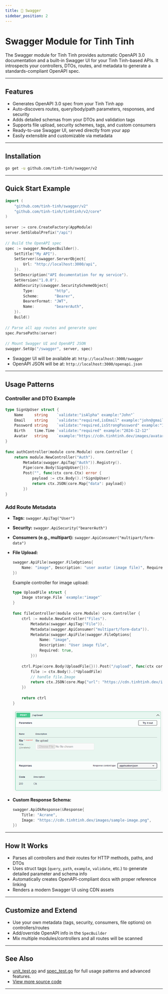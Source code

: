```yaml
---
title: 📗 Swagger
sidebar_position: 2
---
```


# Swagger Module for Tinh Tinh

The Swagger module for Tinh Tinh provides automatic OpenAPI 3.0 documentation and a built-in Swagger UI for your Tinh Tinh-based APIs. It introspects your controllers, DTOs, routes, and metadata to generate a standards-compliant OpenAPI spec.

---

## Features

- Generates OpenAPI 3.0 spec from your Tinh Tinh app
- Auto-discovers routes, query/body/path parameters, responses, and security
- Adds detailed schemas from your DTOs and validation tags
- Supports file upload, security schemes, tags, and custom consumers
- Ready-to-use Swagger UI, served directly from your app
- Easily extensible and customizable via metadata

---

## Installation

```bash
go get -u github.com/tinh-tinh/swagger/v2
```

---

## Quick Start Example

```go
import (
    "github.com/tinh-tinh/swagger/v2"
    "github.com/tinh-tinh/tinhtinh/v2/core"
)

server := core.CreateFactory(AppModule)
server.SetGlobalPrefix("/api")

// Build the OpenAPI spec
spec := swagger.NewSpecBuilder().
    SetTitle("My API").
    SetServer(&swagger.ServerObject{
        Url: "http://localhost:3000/api",
    }).
    SetDescription("API documentation for my service").
    SetVersion("1.0.0").
    AddSecurity(&swagger.SecuritySchemeObject{
        Type:         "http",
        Scheme:       "Bearer",
        BearerFormat: "JWT",
        Name:         "bearerAuth",
    }).
    Build()

// Parse all app routes and generate spec
spec.ParsePaths(server)

// Mount Swagger UI and OpenAPI JSON
swagger.SetUp("/swagger", server, spec)
```

- Swagger UI will be available at: `http://localhost:3000/swagger`
- OpenAPI JSON will be at: `http://localhost:3000/openapi.json`

---

## Usage Patterns

### Controller and DTO Example

```go
type SignUpUser struct {
    Name     string    `validate:"isAlpha" example:"John"`
    Email    string    `validate:"required,isEmail" example:"john@gmail.com"`
    Password string    `validate:"required,isStrongPassword" example:"12345678@Tc"`
    Birth    time.Time `validate:"required" example:"2024-12-12"`
    Avatar   string    `example:"https://cdn.tinhtinh.dev/images/avatar.png"`
}

func authController(module core.Module) core.Controller {
    return module.NewController("Auth").
        Metadata(swagger.ApiTag("Auth")).Registry().
        Pipe(core.Body(SignUpUser{})).
        Post("", func(ctx core.Ctx) error {
            payload := ctx.Body().(*SignUpUser)
            return ctx.JSON(core.Map{"data": payload})
        })
}
```

### Add Route Metadata

- **Tags:** `swagger.ApiTag("User")`
- **Security:** `swagger.ApiSecurity("bearerAuth")`
- **Consumers (e.g., multipart):** `swagger.ApiConsumer("multipart/form-data")`
- **File Upload:**  
    ```go
    swagger.ApiFile(swagger.FileOptions{
        Name: "image", Description: "user avatar (image file)", Required: true,
    })
    ```
    Example controller for image upload:
    ```go
    type UploadFile struct {
        Image storage.File `example:"image"`
    }

    func fileController(module core.Module) core.Controller {
        ctrl := module.NewController("Files").
            Metadata(swagger.ApiTag("File")).
            Metadata(swagger.ApiConsumer("multipart/form-data")).
            Metadata(swagger.ApiFile(swagger.FileOptions{
                Name: "image",
                Description: "User image file",
                Required: true,
            }))

        ctrl.Pipe(core.Body(UploadFile{})).Post("/upload", func(ctx core.Ctx) error {
            file := ctx.Body().(*UploadFile)
            // handle file.Image
            return ctx.JSON(core.Map{"url": "https://cdn.tinhtinh.dev/images/example-upload.png"})
        })

        return ctrl
    }
    ```

    ![upload](./img/upload.png)

- **Custom Response Schema:**  
    ```go
    swagger.ApiOkResponse(&Response{
        Title: "Acrane",
        Image: "https://cdn.tinhtinh.dev/images/sample-image.png",
    })
    ```

---

## How It Works

- Parses all controllers and their routes for HTTP methods, paths, and DTOs
- Uses struct tags (`query`, `path`, `example`, `validate`, etc.) to generate detailed parameter and schema info
- Automatically creates OpenAPI-compliant docs with proper reference linking
- Renders a modern Swagger UI using CDN assets

---

## Customize and Extend

- Use your own metadata (tags, security, consumers, file options) on controllers/routes
- Add/override OpenAPI info in the `SpecBuilder`
- Mix multiple modules/controllers and all routes will be scanned

---

## See Also

- [unit_test.go](https://github.com/tinh-tinh/swagger/blob/main/unit_test.go) and [spec_test.go](https://github.com/tinh-tinh/swagger/blob/main/spec_test.go) for full usage patterns and advanced features.
- [View more source code](https://github.com/tinh-tinh/swagger)

---